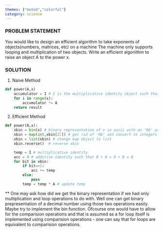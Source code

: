 ```yaml
---
themes: ["muted","colorful"]
category: science
---
```



### PROBLEM STATEMENT
You would like to design an efficient algorithm to take exponents of objects(numbers, matrices, etc) on a machine
The machine only supports looping and multiplication of two objects. 
Write an efficient algoriithm to raise an object A to the power x. 


### SOLUTION
1. Naive Method

```python
def power(A,x)
	accumulator = I # I is the multiplicative identity object such that I*B = B*I = B
	for i in range(x):
		accumulator *= A
	return result
``` 

2. Efficient Method

```python
def power(A,x):
	xbin = bin(x) # binary representation of x in ascii with an '0b' prepended
	xbin = map(int,xbin[2:]) # get rid of '0b' and convert to integers
	xbin = list(xbin) # change map object to list
	xbin.reverse()  # reverse xbin

	temp = I # multiplicative identity
	acc = 0 # additive identity such that B + 0 = 0 + B = B
	for bit in xbin:
		if bit==1:
			acc += temp
		else:
			pass
		temp = temp * A # update temp
```

** One may ask how did we get the binary representation if we had only multiplication and loop
operations to do with. Well one can get binary prepresentation of a decimal number using
those two operations easily. Maybe try to implement the bin function. Ofcourse one would 
have to allow for the comparision operations and that is assumed as a for loop itself is implemented
using comparision operations - one can say that for loops are equivalent to comparision operations.
			


